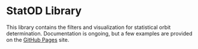 # StatOD Library

This library contains the filters and visualization for statistical orbit determination. Documentation is ongoing, but a few examples are provided on the [GitHub Pages](https://joma5012.github.io/StatOD/) site. 